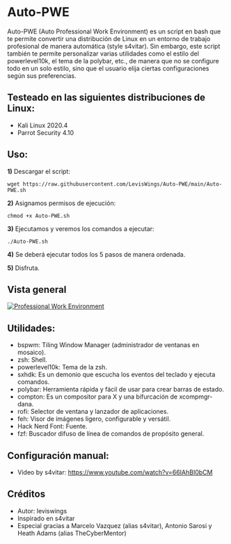 # Auto-PWE
Auto-PWE (Auto Professional Work Environment) es un script en bash que te permite convertir una distribución de Linux en un entorno de trabajo profesional de manera automática (style s4vitar). Sin embargo, este script también te permite personalizar varias utilidades como el estilo del powerlevel10k, el tema de la polybar, etc., de manera que no se configure todo en un solo estilo, sino que el usuario elija ciertas configuraciones según sus preferencias.
## Testeado en las siguientes distribuciones de Linux:
- Kali Linux 2020.4
- Parrot Security 4.10
## Uso:
**1)** Descargar el script:
```
wget https://raw.githubusercontent.com/LevisWings/Auto-PWE/main/Auto-PWE.sh
```
**2)** Asignamos permisos de ejecución:
```
chmod +x Auto-PWE.sh
```
**3)** Ejecutamos y veremos los comandos a ejecutar:
```
./Auto-PWE.sh
```
**4)** Se deberá ejecutar todos los 5 pasos de manera ordenada.

**5)** Disfruta.
## Vista general
[![Professional Work Environment](https://github.com/LevisWings/Auto-PWE/blob/main/GeneralView/WorkEnvironment.png?raw=true "Professional Work Environment")](https://github.com/LevisWings/Auto-PWE/blob/main/GeneralView/WorkEnvironment.png?raw=true "Professional Work Environment")
## Utilidades:
- bspwm: Tiling Window Manager (administrador de ventanas en mosaico).
- zsh: Shell.
- powerlevel10k: Tema de la zsh.
- sxhdk: Es un demonio que escucha los eventos del teclado y ejecuta comandos.
- polybar: Herramienta rápida y fácil de usar para crear barras de estado.
- compton: Es un compositor para X y una bifurcación de xcompmgr-dana.
- rofi: Selector de ventana y lanzador de aplicaciones.
- feh: Visor de imágenes ligero, configurable y versátil.
- Hack Nerd Font: Fuente.
- fzf: Buscador difuso de línea de comandos de propósito general.
## Configuración manual:
- Video by s4vitar: https://www.youtube.com/watch?v=66IAhBI0bCM
## Créditos
- Autor: leviswings
- Inspirado en s4vitar
- Especial gracias a Marcelo Vazquez (alias s4vitar), Antonio Sarosi y Heath Adams (alias TheCyberMentor)
